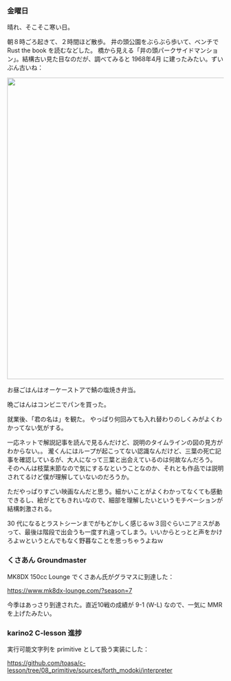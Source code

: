 ### 金曜日

晴れ、そこそこ寒い日。

朝８時ごろ起きて、２時間ほど散歩。
井の頭公園をぶらぶら歩いて、ベンチで Rust the book を読むなどした。
橋から見える「井の頭パークサイドマンション」。結構古い見た目なのだが、調べてみると 1968年4月 に建ったみたい。ずいぶん古いね：

<img src="https://i.imgur.com/iv1scOD.jpg" width="700">

お昼ごはんはオーケーストアで鯖の塩焼き弁当。

晩ごはんはコンビニでパンを買った。

就業後、「君の名は」を観た。
やっぱり何回みても入れ替わりのしくみがよくわかってない気がする。

一応ネットで解説記事を読んで見るんだけど、説明のタイムラインの図の見方がわからない。。
瀧くんにはループが起こってない認識なんだけど、三葉の死亡記事を確認しているが、大人になって三葉と出会えているのは何故なんだろう。
そのへんは枝葉末節なので気にするなということなのか、それとも作品では説明されてるけど僕が理解していないのだろうか。

ただやっぱりすごい映画なんだと思う。細かいことがよくわかってなくても感動できるし、絵がとてもきれいなので、細部を理解したいというモチベーションが結構刺激される。

30 代になるとラストシーンまでがもどかしく感じるｗ３回ぐらいニアミスがあって、最後は階段で出会うも一度すれ違ってしまう。いいからとっとと声をかけろよｗというとんでもなく野暮なことを思っちゃうよねｗ

### くさあん Groundmaster

MK8DX 150cc Lounge でくさあん氏がグラマスに到達した：

https://www.mk8dx-lounge.com/?season=7

今季はあっさり到達された。直近10戦の成績が 9-1 (W-L) なので、一気に MMR を上げたみたい。

### karino2 C-lesson 進捗

実行可能文字列を primitive として扱う実装にした：

https://github.com/toasa/c-lesson/tree/08_primitive/sources/forth_modoki/interpreter
